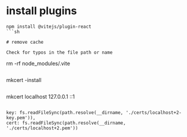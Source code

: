 # install plugins

````
npm install @vitejs/plugin-react
```sh

# remove cache

Check for typos in the file path or name

````

rm -rf node_modules/.vite

```sh

```

mkcert -install

```sh

```

mkcert localhost 127.0.0.1 ::1

```sh

```

    key: fs.readFileSync(path.resolve(__dirname, './certs/localhost+2-key.pem')),
    cert: fs.readFileSync(path.resolve(__dirname, './certs/localhost+2.pem'))

```sh


```
